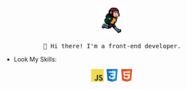 <p align="center">
  <img src="/images/run.gif" width="65px">
  <br><br>
  <samp>
    👋 Hi there! I'm a front-end developer.
  </samp>
</p>

- Look My Skills:

<div align="center">
  <img src='/images/js.svg' width='30' />
  <img src='/images/css.svg' width='30' />
  <img src='/images/html.svg' width='30' />
</div>
